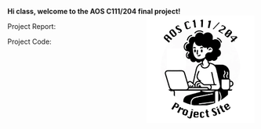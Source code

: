**Hi class, welcome to the AOS C111/204 final project!** <img align="right" width="220" height="220" src="/assets/IMG/template_logo.png">

Project Report:

Project Code:

